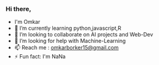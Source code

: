 ### Hi there, 
- I'm Omkar
- 🌱 I’m currently learning python,javascript,R
- 👯 I’m looking to collaborate on AI projects and Web-Dev
- 🤔 I’m looking for help with Machine-Learning
- 📫 Reach me : omkarborker15@gmail.com
- ⚡ Fun fact: I'm NaNa

